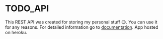 # TODO_API

This REST API was created for storing my personal stuff 😉. You can use it for any reasons. For detailed information go to [documentation](https://vast-depths-46813.herokuapp.com/documentation/index.html). App hosted on heroku.
